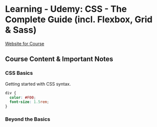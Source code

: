 # Learning - Udemy: CSS - The Complete Guide (incl. Flexbox, Grid & Sass)

[Website for Course](#)

## Course Content & Important Notes

### CSS Basics

Getting started with CSS syntax.

```css
div {
  color: #F00;
  font-size: 1.5rem;
}
```

### Beyond the Basics